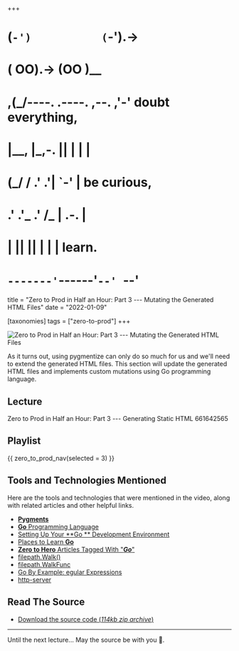 +++
#   (`-')           (`-').->
#   ( OO).->        (OO )__
# ,(_/----. .----. ,--. ,'-' doubt everything,
# |__,    |\_,-.  ||  | |  |
#  (_/   /    .' .'|  `-'  | be curious,
#  .'  .'_  .'  /_ |  .-.  |
# |       ||      ||  | |  | learn.
# `-------'`------'`--' `--'

title = "Zero to Prod in Half an Hour: Part 3 --- Mutating the Generated HTML Files"
date = "2022-01-09"

[taxonomies]
tags = ["zero-to-prod"]
+++

![Zero to Prod in Half an Hour: Part 3 --- Mutating the Generated HTML Files](/images/size/w1200/2024/03/mutation.png)

As it turns out, using pygmentize can only do so much for us and we'll need to
extend the generated HTML files. This section will update the generated HTML
files and implements custom mutations using Go programming language.

Lecture
-------

Zero to Prod in Half an Hour: Part 3 --- Generating Static HTML
661642565

Playlist
--------

{{ zero_to_prod_nav(selected = 3) }}

Tools and Technologies Mentioned
--------------------------------

Here are the tools and technologies that were mentioned in the video, along with
related articles and other helpful links.

* [**Pygments**](https://pygments.org/)
* [**Go** Programming Language](https://go.dev/)
* [Setting Up Your **Go
  ** Development Environment](@/vadideki-geyik/geyik-academy/go101/go-setup.md)
* [Places to Learn **Go**](@/vadideki-geyik/geyik-academy/go101/learn-go.md)
* [**Zero to Hero** Articles Tagged With "**_Go_**"](/tags/go/)
* [filepath.Walk()](https://pkg.go.dev/path/filepath#Walk)
* [filepath.WalkFunc](https://pkg.go.dev/path/filepath#WalkFunc)
* [Go By Example: egular Expressions](https://gobyexample.com/regular-expressions)
* [http-server](https://github.com/http-party/http-server)

Read The Source
---------------

* [Download the source code (_114kb zip
  archive_)](https://assets.zerotohero.dev/zero-to-prod-in-30/zero-to-prod-in-30.zip)

------------

Until the next lecture... May the source be with you 🦄.
